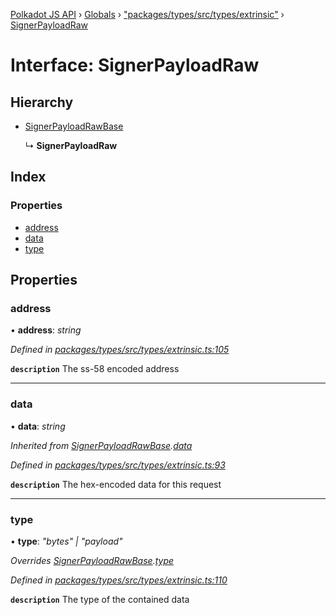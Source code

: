 [Polkadot JS API](../README.md) › [Globals](../globals.md) › ["packages/types/src/types/extrinsic"](../modules/_packages_types_src_types_extrinsic_.md) › [SignerPayloadRaw](_packages_types_src_types_extrinsic_.signerpayloadraw.md)

# Interface: SignerPayloadRaw

## Hierarchy

* [SignerPayloadRawBase](_packages_types_src_types_extrinsic_.signerpayloadrawbase.md)

  ↳ **SignerPayloadRaw**

## Index

### Properties

* [address](_packages_types_src_types_extrinsic_.signerpayloadraw.md#address)
* [data](_packages_types_src_types_extrinsic_.signerpayloadraw.md#data)
* [type](_packages_types_src_types_extrinsic_.signerpayloadraw.md#type)

## Properties

###  address

• **address**: *string*

*Defined in [packages/types/src/types/extrinsic.ts:105](https://github.com/polkadot-js/api/blob/2c3ef10513/packages/types/src/types/extrinsic.ts#L105)*

**`description`** The ss-58 encoded address

___

###  data

• **data**: *string*

*Inherited from [SignerPayloadRawBase](_packages_types_src_types_extrinsic_.signerpayloadrawbase.md).[data](_packages_types_src_types_extrinsic_.signerpayloadrawbase.md#data)*

*Defined in [packages/types/src/types/extrinsic.ts:93](https://github.com/polkadot-js/api/blob/2c3ef10513/packages/types/src/types/extrinsic.ts#L93)*

**`description`** The hex-encoded data for this request

___

###  type

• **type**: *"bytes" | "payload"*

*Overrides [SignerPayloadRawBase](_packages_types_src_types_extrinsic_.signerpayloadrawbase.md).[type](_packages_types_src_types_extrinsic_.signerpayloadrawbase.md#optional-type)*

*Defined in [packages/types/src/types/extrinsic.ts:110](https://github.com/polkadot-js/api/blob/2c3ef10513/packages/types/src/types/extrinsic.ts#L110)*

**`description`** The type of the contained data
